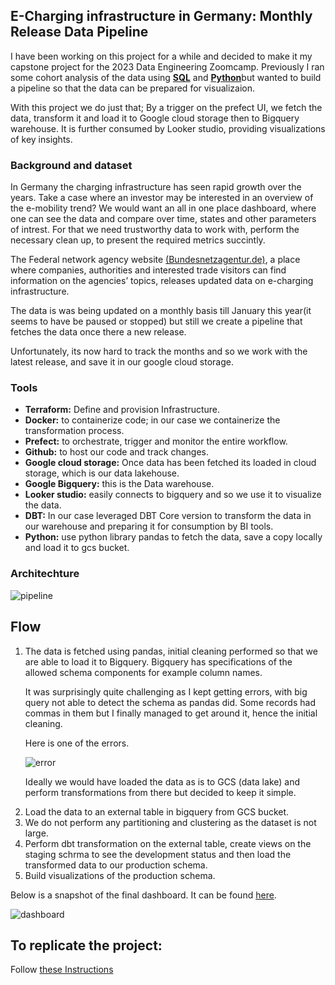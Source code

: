 ## E-Charging infrastructure in Germany: Monthly Release Data Pipeline
I have been  working on this project for a while and decided to make it my capstone project for the 2023 Data Engineering Zoomcamp. 
Previously I ran some cohort analysis of the data using [**SQL**](https://github.com/Konzisam/echarging_infrastracture_pipeline/blob/main/analysis/Charging_infrastructure_analysis_SQL.ipynb) and [**Python**](https://github.com/Konzisam/echarging_infrastracture_pipeline/blob/main/analysis/Charging_infrastructure_analysis_Python.ipynb)but wanted to build  a pipeline so that the data can be prepared for visualizaion. 

With this project we do just that; By a trigger on the prefect UI, we fetch the data, 
transform it and load it to Google cloud storage then to Bigquery warehouse. 
It is further consumed by Looker studio, providing visualizations of key insights.

### Background and dataset
In Germany the charging infrastructure has seen rapid growth over the years.
Take a case where an investor may be interested in an overview of the e-mobility trend?
We would want an all in one place dashboard, where one can see the data and compare over time, states and other parameters of intrest.
For that we need trustworthy data to work with, perform the necessary clean up, to present the required metrics succintly.

The Federal network agency website [(Bundesnetzagentur.de)](https://www.bundesnetzagentur.de/DE/Sachgebiete/ElektrizitaetundGas/Unternehmen_Institutionen/HandelundVertrieb/Ladesaeulenkarte/Ladesaeulenkarte_node.html), a place where companies, authorities and interested trade visitors 
can find information on the agencies’ topics, releases updated data on e-charging infrastructure. 

The data is was being updated on a monthly basis till January this year(it seems to have be paused or stopped) but still we create a pipeline that fetches the data once there a new release.

Unfortunately, its now hard to track the months and so we work with the latest release, and save it in our google cloud storage.

### Tools
- **Terraform:** Define and provision Infrastructure.
- **Docker:** to containerize code; in our case we containerize the transformation process.
- **Prefect:** to orchestrate,  trigger and monitor the entire workflow.
- **Github:** to host our code and track changes.
- **Google cloud storage:** Once data has been fetched its loaded in cloud storage, which is our data lakehouse.
- **Google Bigquery:** this is the Data warehouse.
- **Looker studio:** easily connects to bigquery and so we use it to visualize the data.
- **DBT:** In our case leveraged DBT Core version to transform the data in our warehouse and preparing it for consumption by BI tools.
- **Python:** use python library pandas to fetch the data, save a copy locally and load it to gcs bucket.

### Architechture
![pipeline](https://github.com/Konzisam/echarging_infrastracture_pipeline/blob/main/images/architechture.png)

## Flow
<ol><li>The data is fetched using pandas, initial cleaning performed so that we are able to load it to Bigquery. Bigquery has specifications of the allowed schema components  for example column names.

It was surprisingly quite challenging as I kept getting errors, with big query not able to detect the schema as pandas did. Some records had commas in them but I finally managed to get around it, hence the initial cleaning.

Here is one of the errors.

![error](https://github.com/Konzisam/echarging_infrastracture_pipeline/blob/main/images/bigquery_error.png)

Ideally we would have loaded the data as is to GCS (data lake) and perform transformations from there but decided to keep it simple.</li>
  <li>Load the data to an external table in bigquery from GCS bucket.</li>
<li>We do not perform any partitioning and clustering as the dataset is not large.</li>
<li>Perform dbt transformation on the external table, create views on the staging schrma to see the development status and then load the transformed data to our production schema.</li>
  <li>Build visualizations of the production schema.</li></ol>
  
Below is a snapshot of the final dashboard. 
It can be found [here](https://lookerstudio.google.com/reporting/122a39cc-6be8-4bd6-b9f7-ef9c80cab32b/page/gzgND>).

![dashboard](https://github.com/Konzisam/echarging_infrastracture_pipeline/blob/main/images/echarging_dashboard.png)



## To replicate the project:

Follow [these Instructions](https://github.com/Konzisam/echarging_infrastracture_pipeline/blob/main/Replicate.md)
 
